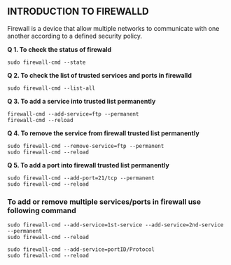 ## INTRODUCTION TO FIREWALLD

Firewall is a device that allow multiple networks to communicate with one another according to a defined security policy.

__Q 1. To check the status of firewald__
```
sudo firewall-cmd --state
```
__Q 2. To check the list of trusted services and ports in firewalld__
```
sudo firewall-cmd --list-all
```
__Q 3. To add a service into trusted list permanently__
```
firewall-cmd --add-service=ftp --permanent
firewall-cmd --reload
```

__Q 4. To remove the service from firewall trusted list permanently__
```
sudo firewall-cmd --remove-service=ftp --permanent
sudo firewall-cmd --reload
```
__Q 5. To add a port into firewall trusted list permanently__
```
sudo firewall-cmd --add-port=21/tcp --permanent
sudo firewall-cmd --reload
```

### To add or remove multiple services/ports in firewall use following command
```
sudo firewall-cmd --add-service=1st-service --add-service=2nd-service --permanent
sudo firewall-cmd --reload

sudo firewall-cmd --add-service=portID/Protocol
sudo firewall-cmd --reload
```
